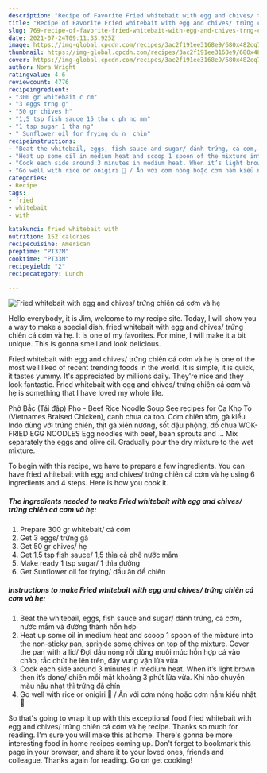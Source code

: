 ```yaml
---
description: "Recipe of Favorite Fried whitebait with egg and chives/ trứng chiên cá cơm và hẹ"
title: "Recipe of Favorite Fried whitebait with egg and chives/ trứng chiên cá cơm và hẹ"
slug: 769-recipe-of-favorite-fried-whitebait-with-egg-and-chives-trng-chien-ca-cm-va-h
date: 2021-07-24T09:11:33.925Z
image: https://img-global.cpcdn.com/recipes/3ac2f191ee3168e9/680x482cq70/fried-whitebait-with-egg-and-chives-trứng-chien-ca-cơm-va-hẹ-recipe-main-photo.jpg
thumbnail: https://img-global.cpcdn.com/recipes/3ac2f191ee3168e9/680x482cq70/fried-whitebait-with-egg-and-chives-trứng-chien-ca-cơm-va-hẹ-recipe-main-photo.jpg
cover: https://img-global.cpcdn.com/recipes/3ac2f191ee3168e9/680x482cq70/fried-whitebait-with-egg-and-chives-trứng-chien-ca-cơm-va-hẹ-recipe-main-photo.jpg
author: Nora Wright
ratingvalue: 4.6
reviewcount: 4776
recipeingredient:
- "300 gr whitebait c cm"
- "3 eggs trng g"
- "50 gr chives h"
- "1,5 tsp fish sauce 15 tha c ph nc mm"
- "1 tsp sugar 1 tha ng"
- " Sunflower oil for frying du n  chin"
recipeinstructions:
- "Beat the whitebail, eggs, fish sauce and sugar/ đánh trứng, cá cơm, nước mắm và đường thành hỗn hợp"
- "Heat up some oil in medium heat and scoop 1 spoon of the mixture into the non-sticky pan, sprinkle some chives on top of the mixture. Cover the pan with a lid/ Đợi dầu nóng rồi dùng muôi múc hỗn hợp cá vào chảo, rắc chút hẹ lên trên, đậy vung vặn lửa vừa"
- "Cook each side around 3 minutes in medium heat. When it’s light brown then it’s done/ chiên mỗi mặt khoảng 3 phút lửa vừa. Khi nào chuyển màu nâu nhạt thì trứng đã chín"
- "Go well with rice or onigiri 🍙 / Ăn với cơm nóng hoặc cơm nắm kiểu nhật 🍙"
categories:
- Recipe
tags:
- fried
- whitebait
- with

katakunci: fried whitebait with 
nutrition: 152 calories
recipecuisine: American
preptime: "PT37M"
cooktime: "PT33M"
recipeyield: "2"
recipecategory: Lunch

---
```



![Fried whitebait with egg and chives/ trứng chiên cá cơm và hẹ](https://img-global.cpcdn.com/recipes/3ac2f191ee3168e9/680x482cq70/fried-whitebait-with-egg-and-chives-trứng-chien-ca-cơm-va-hẹ-recipe-main-photo.jpg)

Hello everybody, it is Jim, welcome to my recipe site. Today, I will show you a way to make a special dish, fried whitebait with egg and chives/ trứng chiên cá cơm và hẹ. It is one of my favorites. For mine, I will make it a bit unique. This is gonna smell and look delicious.

Fried whitebait with egg and chives/ trứng chiên cá cơm và hẹ is one of the most well liked of recent trending foods in the world. It is simple, it is quick, it tastes yummy. It's appreciated by millions daily. They're nice and they look fantastic. Fried whitebait with egg and chives/ trứng chiên cá cơm và hẹ is something that I have loved my whole life.

Phở Bắc (Tái đập) Pho - Beef Rice Noodle Soup See recipes for Ca Kho To (Vietnames Braised Chicken), canh chua ca too. Cơm chiên tôm, gà kiểu Indo dùng với trứng chiên, thịt gà xiên nướng, sốt đậu phộng, đồ chua WOK-FRIED EGG NOODLES Egg noodles with beef, bean sprouts and … Mix separately the eggs and olive oil. Gradually pour the dry mixture to the wet mixture.


To begin with this recipe, we have to prepare a few ingredients. You can have fried whitebait with egg and chives/ trứng chiên cá cơm và hẹ using 6 ingredients and 4 steps. Here is how you cook it.

<!--inarticleads1-->

##### The ingredients needed to make Fried whitebait with egg and chives/ trứng chiên cá cơm và hẹ:

1. Prepare 300 gr whitebait/ cá cơm
1. Get 3 eggs/ trứng gà
1. Get 50 gr chives/ hẹ
1. Get 1,5 tsp fish sauce/ 1,5 thìa cà phê nước mắm
1. Make ready 1 tsp sugar/ 1 thìa đường
1. Get  Sunflower oil for frying/ dầu ăn để chiên




<!--inarticleads2-->

##### Instructions to make Fried whitebait with egg and chives/ trứng chiên cá cơm và hẹ:

1. Beat the whitebail, eggs, fish sauce and sugar/ đánh trứng, cá cơm, nước mắm và đường thành hỗn hợp
1. Heat up some oil in medium heat and scoop 1 spoon of the mixture into the non-sticky pan, sprinkle some chives on top of the mixture. Cover the pan with a lid/ Đợi dầu nóng rồi dùng muôi múc hỗn hợp cá vào chảo, rắc chút hẹ lên trên, đậy vung vặn lửa vừa
1. Cook each side around 3 minutes in medium heat. When it’s light brown then it’s done/ chiên mỗi mặt khoảng 3 phút lửa vừa. Khi nào chuyển màu nâu nhạt thì trứng đã chín
1. Go well with rice or onigiri 🍙 / Ăn với cơm nóng hoặc cơm nắm kiểu nhật 🍙




So that's going to wrap it up with this exceptional food fried whitebait with egg and chives/ trứng chiên cá cơm và hẹ recipe. Thanks so much for reading. I'm sure you will make this at home. There's gonna be more interesting food in home recipes coming up. Don't forget to bookmark this page in your browser, and share it to your loved ones, friends and colleague. Thanks again for reading. Go on get cooking!

